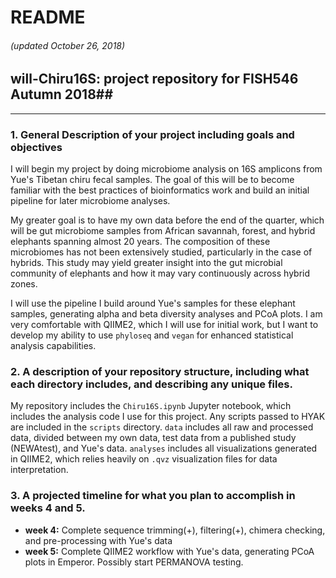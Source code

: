 # README
###### (updated October 26, 2018)

## will-Chiru16S: project repository for FISH546 Autumn 2018##

***

### 1. General Description of your project including goals and objectives

   I will begin my project by doing microbiome analysis on 16S amplicons from Yue's Tibetan chiru fecal samples. The goal of this will be to become familiar with the best practices of bioinformatics work and build an initial pipeline for later microbiome analyses.  
   
   My greater goal is to have my own data before the end of the quarter, which will be gut microbiome samples from African savannah, forest, and hybrid elephants spanning almost 20 years. The composition of these microbiomes has not been extensively studied, particularly in the case of hybrids. This study may yield greater insight into the gut microbial community of elephants and how it may vary continuously across hybrid zones.
   
   I will use the pipeline I build around Yue's samples for these elephant samples, generating alpha and beta diversity analyses and PCoA plots. I am very comfortable with QIIME2, which I will use for initial work, but I want to develop my ability to use `phyloseq` and `vegan` for enhanced statistical analysis capabilities.

### 2. A description of your repository structure, including what each directory includes, and describing any unique files.

My repository includes the `Chiru16S.ipynb` Jupyter notebook, which includes the analysis code I use for this project. Any scripts passed to HYAK are included in the `scripts` directory. `data` includes all raw and processed data, divided between my own data, test data from a published study (NEWAtest), and Yue's data. `analyses` includes all visualizations generated in QIIME2, which relies heavily on `.qvz` visualization files for data interpretation.

### 3. A projected timeline for what you plan to accomplish in weeks 4 and 5.

  *  **week 4:** Complete sequence trimming(+), filtering(+), chimera checking, and pre-processing with Yue's data
  *  **week 5:** Complete QIIME2 workflow with Yue's data, generating PCoA plots in Emperor. Possibly start PERMANOVA testing.
